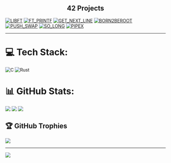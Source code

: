 <h2 align="center"><strong>42 Projects</strong></h2>

[![LIBFT](https://github.com/TiagoDev88/42-project-badges/blob/main/badges/libftm.png)](https://github.com/TiagoDev88/libft) 
[![FT_PRINTF](https://github.com/TiagoDev88/42-project-badges/blob/main/badges/ft_printfn.png)](https://github.com/TiagoDev88/ft_printf) 
[![GET_NEXT_LINE](https://github.com/TiagoDev88/42-project-badges/blob/main/badges/get_next_linem.png)](https://github.com/TiagoDev88/get_next_line) 
[![BORN2BEROOT](https://github.com/TiagoDev88/42-project-badges/blob/main/badges/born2beroote.png)]() 
[![PUSH_SWAP](https://github.com/TiagoDev88/42-project-badges/blob/main/badges/push_swapm.png)](https://github.com/TiagoDev88/push_swap) 
[![SO_LONG](https://github.com/TiagoDev88/42-project-badges/blob/main/badges/so_longm.png)](https://github.com/TiagoDev88/so_long) 
[![PIPEX](https://github.com/TiagoDev88/42-project-badges/blob/main/badges/pipexn.png)](https://github.com/TiagoDev88/pipex) 

--------------------------------------------------------------------------------------------------
# 💻 Tech Stack:
![C](https://img.shields.io/badge/c-%2300599C.svg?style=for-the-badge&logo=c&logoColor=white) ![Rust](https://img.shields.io/badge/rust-%23000000.svg?style=for-the-badge&logo=rust&logoColor=white)
# 📊 GitHub Stats:
![](https://github-readme-stats.vercel.app/api?username=TiagoDev88&theme=github_dark_dimmed&hide_border=false&include_all_commits=true&count_private=true)
![](https://github-readme-streak-stats.herokuapp.com/?user=TiagoDev88&theme=github_dark_dimmed&hide_border=false)
![](https://github-readme-stats.vercel.app/api/top-langs/?username=TiagoDev88&theme=github_dark_dimmed&hide_border=false&include_all_commits=true&count_private=true&layout=compact)

## 🏆 GitHub Trophies
![](https://github-profile-trophy.vercel.app/?username=TiagoDev88&theme=radical&no-frame=false&no-bg=true&margin-w=4)

---
[![](https://visitcount.itsvg.in/api?id=TiagoDev88&icon=0&color=4)](https://visitcount.itsvg.in)

<!-- Proudly created with GPRM ( https://gprm.itsvg.in ) -->
